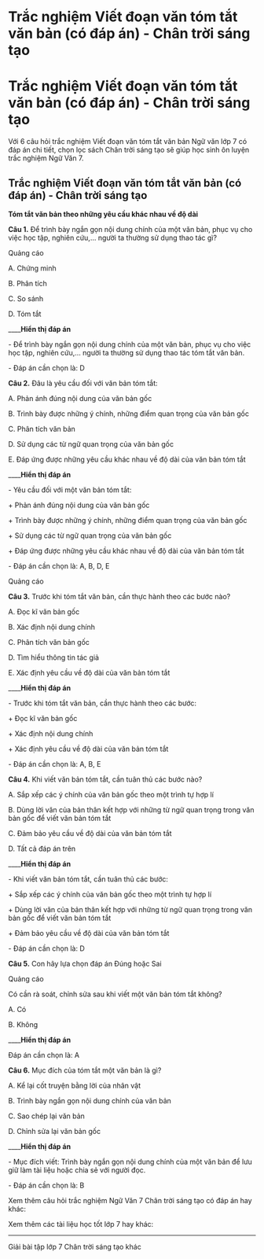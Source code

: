 # Trắc nghiệm Viết đoạn văn tóm tắt văn bản (có đáp án) - Chân trời sáng tạo

# Trắc nghiệm Viết đoạn văn tóm tắt văn bản (có đáp án) - Chân trời sáng tạo

Với 6 câu hỏi trắc nghiệm Viết đoạn văn tóm tắt văn bản Ngữ văn lớp 7 có đáp án chi tiết, chọn lọc sách Chân trời sáng tạo sẽ giúp học sinh ôn luyện trắc nghiệm Ngữ Văn 7.

## Trắc nghiệm Viết đoạn văn tóm tắt văn bản (có đáp án) - Chân trời sáng tạo

**Tóm tắt văn bản theo những yêu cầu khác nhau về độ dài**

**Câu 1.** Để trình bày ngắn gọn nội dung chính của một văn bản, phục vụ cho việc học tập, nghiên cứu,… người ta thường sử dụng thao tác gì?

Quảng cáo

A. Chứng minh

B. Phân tích

C. So sánh

D. Tóm tắt

____**Hiển thị đáp án**

\- Để trình bày ngắn gọn nội dung chính của một văn bản, phục vụ cho việc học tập, nghiên cứu,… người ta thường sử dụng thao tác tóm tắt văn bản.

\- Đáp án cần chọn là: D

**Câu 2.** Đâu là yêu cầu đối với văn bản tóm tắt:

A. Phản ánh đúng nội dung của văn bản gốc

B. Trình bày được những ý chính, những điểm quan trọng của văn bản gốc

C. Phân tích văn bản

D. Sử dụng các từ ngữ quan trọng của văn bản gốc

E. Đáp ứng được những yêu cầu khác nhau về độ dài của văn bản tóm tắt

____**Hiển thị đáp án**

\- Yêu cầu đối với một văn bản tóm tắt:

\+ Phản ánh đúng nội dung của văn bản gốc

\+ Trình bày được những ý chính, những điểm quan trọng của văn bản gốc

\+ Sử dụng các từ ngữ quan trọng của văn bản gốc

\+ Đáp ứng được những yêu cầu khác nhau về độ dài của văn bản tóm tắt

\- Đáp án cần chọn là: A, B, D, E

Quảng cáo

**Câu 3.** Trước khi tóm tắt văn bản, cần thực hành theo các bước nào?

A. Đọc kĩ văn bản gốc

B. Xác định nội dung chính

C. Phân tích văn bản gốc

D. Tìm hiểu thông tin tác giả

E. Xác định yêu cầu về độ dài của văn bản tóm tắt

____**Hiển thị đáp án**

\- Trước khi tóm tắt văn bản, cần thực hành theo các bước:

\+ Đọc kĩ văn bản gốc

\+ Xác định nội dung chính

\+ Xác định yêu cầu về độ dài của văn bản tóm tắt

\- Đáp án cần chọn là: A, B, E

**Câu 4.** Khi viết văn bản tóm tắt, cần tuân thủ các bước nào?

A. Sắp xếp các ý chính của văn bản gốc theo một trình tự hợp lí

B. Dùng lời văn của bản thân kết hợp với những từ ngữ quan trọng trong văn bản gốc để viết văn bản tóm tắt

C. Đảm bảo yêu cầu về độ dài của văn bản tóm tắt

D. Tất cả đáp án trên

____**Hiển thị đáp án**

\- Khi viết văn bản tóm tắt, cần tuân thủ các bước:

\+ Sắp xếp các ý chính của văn bản gốc theo một trình tự hợp lí

\+ Dùng lời văn của bản thân kết hợp với những từ ngữ quan trọng trong văn bản gốc để viết văn bản tóm tắt

\+ Đảm bảo yêu cầu về độ dài của văn bản tóm tắt

\- Đáp án cần chọn là: D

**Câu 5.** Con hãy lựa chọn đáp án Đúng hoặc Sai

Quảng cáo

Có cần rà soát, chỉnh sửa sau khi viết một văn bản tóm tắt không?

A. Có

B. Không

____**Hiển thị đáp án**

Đáp án cần chọn là: A

**Câu 6.** Mục đích của tóm tắt một văn bản là gì?

A. Kể lại cốt truyện bằng lời của nhân vật

B. Trình bày ngắn gọn nội dung chính của văn bản

C. Sao chép lại văn bản

D. Chỉnh sửa lại văn bản gốc

____**Hiển thị đáp án**

\- Mục đích viết: Trình bày ngắn gọn nội dung chính của một văn bản để lưu giữ làm tài liệu hoặc chia sẻ với người đọc.

\- Đáp án cần chọn là: B

Xem thêm câu hỏi trắc nghiệm Ngữ Văn 7 Chân trời sáng tạo có đáp án hay khác:

Xem thêm các tài liệu học tốt lớp 7 hay khác:

* * *

Giải bài tập lớp 7 Chân trời sáng tạo khác
